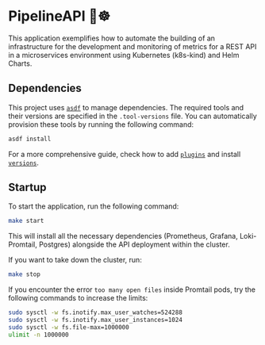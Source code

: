 # PipelineAPI 🐳☸️

This application exemplifies how to automate the building of an infrastructure for the development and monitoring of metrics for a REST API in a microservices environment using Kubernetes (k8s-kind) and Helm Charts.

## Dependencies

This project uses [`asdf`](https://asdf-vm.com/guide/getting-started.html) to manage dependencies. The required tools and their versions are specified in the `.tool-versions` file. You can automatically provision these tools by running the following command:

```bash
asdf install
```

For a more comprehensive guide, check how to add [`plugins`](https://asdf-vm.com/manage/plugins.html) and install [`versions`](https://asdf-vm.com/manage/versions.html).

## Startup

To start the application, run the following command:

```bash
make start
```

This will install all the necessary dependencies (Prometheus, Grafana, Loki-Promtail, Postgres) alongside the API deployment within the cluster. 

If you want to take down the cluster, run:

```bash
make stop
```

If you encounter the error `too many open files` inside Promtail pods, try the following commands to increase the limits:

```bash
sudo sysctl -w fs.inotify.max_user_watches=524288
sudo sysctl -w fs.inotify.max_user_instances=1024
sudo sysctl -w fs.file-max=1000000
ulimit -n 1000000
```
